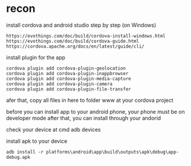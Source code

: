 # recon
install cordova and android studio step by step (on Windows)

    https://evothings.com/doc/build/cordova-install-windows.html
    https://evothings.com/doc/build/cordova-guide.html
    https://cordova.apache.org/docs/en/latest/guide/cli/

install plugin for the app

    cordova plugin add cordova-plugin-geolocation
    cordova plugin add cordova-plugin-inappbrowser
    cordova plugin add cordova-plugin-media-capture
    cordova plugin add cordova-plugin-camera
    cordova plugin add cordova-plugin-file-transfer

afer that, copy all files in here to folder www at your cordova project

before you can install app to your android phone, your phone must be on developer mode after that, you can install through your andorid

check your device at cmd
    adb devices

install apk to your device

    adb install -r platforms\android\app\build\outputs\apk\debug\app-debug.apk
